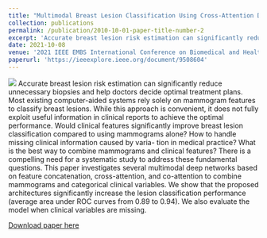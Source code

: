```yaml
---
title: "Multimodal Breast Lesion Classification Using Cross‑Attention Deep Networks"
collection: publications
permalink: /publication/2010-10-01-paper-title-number-2
excerpt: 'Accurate breast lesion risk estimation can significantly reduce unnecessary biopsies and help doctors decide optimal treatment plans. Most existing computer-aided systems rely solely on mammogram features to classify breast lesions. While this approach is convenient, it does not fully exploit useful information in clinical reports to achieve the optimal performance. Would clinical features significantly improve breast lesion classification compared to using mammograms alone? How to handle missing clinical information caused by varia- tion in medical practice? What is the best way to combine mammograms and clinical features? There is a compelling need for a systematic study to address these fundamental questions. This paper investigates several multimodal deep networks based on feature concatenation, cross-attention, and co-attention to combine mammograms and categorical clinical variables. We show that the proposed architectures significantly increase the lesion classification performance (average area under ROC curves from 0.89 to 0.94). We also evaluate the model when clinical variables are missing.'
date: 2021-10-08
venue: '2021 IEEE EMBS International Conference on Biomedical and Health Informatics (BHI)'
paperurl: 'https://ieeexplore.ieee.org/document/9508604'
---
```

![](image-alignment-580x300.jpg)
Accurate breast lesion risk estimation can significantly reduce unnecessary biopsies and help doctors decide optimal treatment plans. Most existing computer-aided systems rely solely on mammogram features to classify breast lesions. While this approach is convenient, it does not fully exploit useful information in clinical reports to achieve the optimal performance. Would clinical features significantly improve breast lesion classification compared to using mammograms alone? How to handle missing clinical information caused by varia- tion in medical practice? What is the best way to combine mammograms and clinical features? There is a compelling need for a systematic study to address these fundamental questions. This paper investigates several multimodal deep networks based on feature concatenation, cross-attention, and co-attention to combine mammograms and categorical clinical variables. We show that the proposed architectures significantly increase the lesion classification performance (average area under ROC curves from 0.89 to 0.94). We also evaluate the model when clinical variables are missing.

[Download paper here](https://arxiv.org/pdf/2108.09591.pdf)
